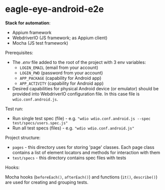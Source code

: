 # eagle-eye-android-e2e

**Stack for automation**:
- Appium framework
- WebdriverIO (JS framework; as Appium client)
- Mocha (JS test framework)

Prerequisites:
- The _.env_ file added to the root of the project with 3 env variables:
    - `LOGIN_EMAIL` (email from your account)
    - `LOGIN_PWD` (password from your account)
    - `APP_PACKAGE` (capability for Android app)
    - `APP_ACTIVITY` (capability for Android app)
- Desired capabilities for physical Android device (or emulator) should be provided into WebdriverIO configuration file. In this case file is `wdio.conf.android.js`.

Test run:
 - Run single test spec (file) - e.g. `"wdio wdio.conf.android.js --spec test/specs/users.spec.js"` 
 - Run all test specs (files) - e.g. `"wdio wdio.conf.android.js"` 

Project structure:
- `pages` - this directory uses for storing 'page' classes. Each page class contains a list of element locators and methods for interaction with them
- `test/specs` - this directory contains spec files with tests

Hooks:

Mocha hooks (`beforeEach()`, `afterEach()`) and functions (`it()`, `describe()`) are used for creating and grouping tests.